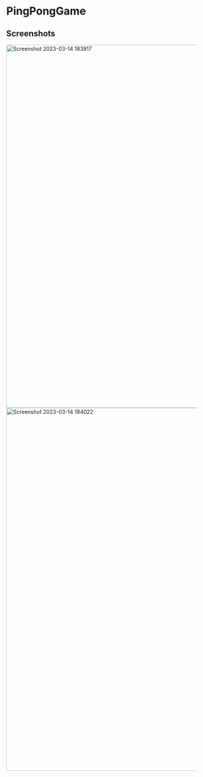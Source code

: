 # PingPongGame
## Screenshots
<img width="960" alt="Screenshot 2023-03-14 183917" src="https://user-images.githubusercontent.com/90390855/225013183-abdcc1e6-b179-4fc1-9ba7-f108c47019ad.png">
<img width="960" alt="Screenshot 2023-03-14 184022" src="https://user-images.githubusercontent.com/90390855/225013257-303f6127-668c-4b60-a916-a7e512002f0c.png">

